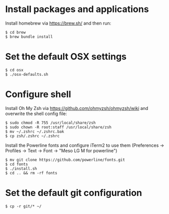 # Install packages and applications

Install homebrew via https://brew.sh/ and then run:

```
$ cd brew
$ brew bundle install
```

# Set the default OSX settings

```
$ cd osx
$ ./osx-defaults.sh
```

# Configure shell

Install Oh My Zsh via https://github.com/ohmyzsh/ohmyzsh/wiki and overwrite the shell config file:

```
$ sudo chmod -R 755 /usr/local/share/zsh
$ sudo chown -R root:staff /usr/local/share/zsh
$ mv ~/.zshrc ~/.zshrc.bak
$ cp zsh/.zshrc ~/.zshrc
```

Install the Powerline fonts and configure iTerm2 to use them (Preferences -> Profiles -> Text -> Font -> "Meso LG M for powerline")

```
$ mv git clone https://github.com/powerline/fonts.git
$ cd fonts
$ ./install.sh
$ cd .. && rm -rf fonts
```

# Set the default git configuration

```
$ cp -r git/* ~/
```
